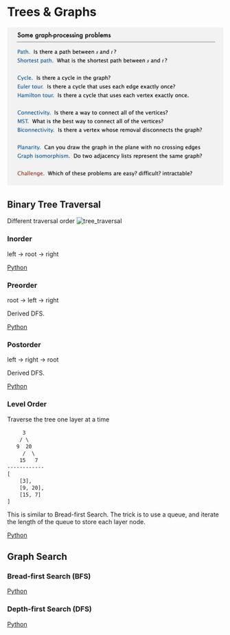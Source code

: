 # Trees & Graphs

![Graph problems](./../assets/graph_problems.png)

## Binary Tree Traversal

Different traversal order
![tree_traversal](https://leetcode.com/problems/validate-binary-search-tree/Figures/145_transverse.png)

### Inorder
left -> root -> right

[Python](./../../algorithms/python/BinaryTreeInorderTraversal/BinaryTreeInorderTraversal.py)

### Preorder
root -> left -> right

Derived DFS.

[Python](./../../algorithms/python/BinaryTreePreorderTraversal/BinaryTreePreorderTraversal.py)

### Postorder
left -> right -> root

Derived DFS.

[Python](./../../algorithms/python/BinaryTreePostorderTraversal/BinaryTreePostorderTraversal.py)

### Level Order
Traverse the tree one layer at a time
```
     3
    / \
   9  20
     /  \
    15   7
------------
[
    [3],
    [9, 20],
    [15, 7]
]
```
This is similar to Bread-first Search. The trick is to use a queue, and iterate the length of the queue to store each layer node.

[Python](./../../algorithms/python/BinaryTreeLevelOrderTraversal/BinaryTreeLevelOrderTraversal.py)

## Graph Search

### Bread-first Search (BFS)

[Python](./BFS.py)

### Depth-first Search (DFS)

[Python](./DFS.py)